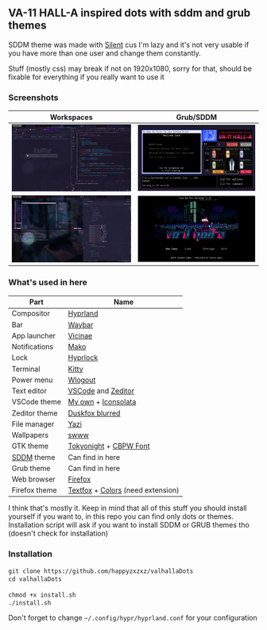
## VA-11 HALL-A inspired dots with sddm and grub themes
SDDM theme was made with [Silent](https://github.com/uiriansan/SilentSDDM) cus I'm lazy and it's not very usable if you have more than one user and change them constantly. <p>
Stuff (mostly css) may break if not on 1920x1080, sorry for that, should be fixable for everything if you really want to use it
### Screenshots
| Workspaces  | Grub/SDDM |
| ------------- | ------------- |
| ![workspace1](https://github.com/happyzxzxz/valhallaDots/blob/main/screenshots/workspace1.png?raw=true)  | ![grub](https://github.com/happyzxzxz/valhallaDots/blob/main/screenshots/grub.png?raw=true)  |
| ![workspace2](https://github.com/happyzxzxz/valhallaDots/blob/main/screenshots/workspace2.png?raw=true)  | ![sddm](https://github.com/happyzxzxz/valhallaDots/blob/main/screenshots/sddm_screen_1.png?raw=true)  |
### What's used in here
|Part|Name|
|--|--|
|Compositor|[Hyprland](https://github.com/hyprwm/Hyprland)|
|Bar|[Waybar](https://github.com/Alexays/Waybar)|
|App launcher|[Vicinae](https://github.com/vicinaehq/vicinae)|
|Notifications|[Mako](https://github.com/emersion/mako)|
|Lock|[Hyprlock](https://github.com/hyprwm/hyprlock/)|
|Terminal|[Kitty](https://github.com/kovidgoyal/kitty)|
|Power menu|[Wlogout](https://github.com/ArtsyMacaw/wlogout)|
|Text editor|[VSCode](https://code.visualstudio.com/) and [Zeditor](https://zed.dev/)|
|VSCode theme|[My own](https://marketplace.visualstudio.com/items?itemName=karasevuy.va-11-hall-a-inspired-theme) + [Iconsolata](https://fonts.google.com/specimen/Inconsolata)|
|Zeditor theme|[Duskfox blurred](https://zed.dev/extensions/nvim-nightfox)|
|File manager|[Yazi](https://github.com/sxyazi/yazi)|
|Wallpapers|[swww](https://github.com/LGFae/swww)|
|GTK theme|[Tokyonight](https://github.com/Fausto-Korpsvart/Tokyonight-GTK-Theme) + [CBPW Font](https://www.dafont.com/cyberpunkwaifus.font)|
|[SDDM](https://wiki.archlinux.org/title/SDDM) theme|Can find in here|
|Grub theme|Can find in here|
|Web browser|[Firefox](https://www.firefox.com/en-US/)|
|Firefox theme|[Textfox](https://github.com/sheeeng/adriankarlen-textfox/blob/main/readme.md) + [Colors](https://color.firefox.com/?theme=XQAAAAIZAQAAAAAAAABBKYhm849SCia3ftKEGccwS-xMDPr6QjyjB45W7s1iIrDvVaYoZsTt435quL77NpKNXOiEBW9XzRKM3iEUw_DVsfcURsvuj49T9-mcIwM9uHfj0YsBCkfKEwqNkT7Nm0UI1W71UV1KkBM3rz1dbf97O4h3yVi4ooIvUG5qoXNA-RirnAw0B5IFSP3qXZuj9ChAd_BXtJg6q0fWmYPaCy6_rP7Bq7zzOdv_Y7_7AA) (need extension)|

I think that's mostly it. Keep in mind that all of this stuff you should install yourself if you want to, in this repo you can find only dots or themes. Installation script will ask if you want to install SDDM or GRUB themes tho (doesn't check for installation)
###
### Installation

    git clone https://github.com/happyzxzxz/valhallaDots
    cd valhallaDots

    chmod +x install.sh
    ./install.sh
Don't forget to change `~/.config/hypr/hyprland.conf` for your configuration
